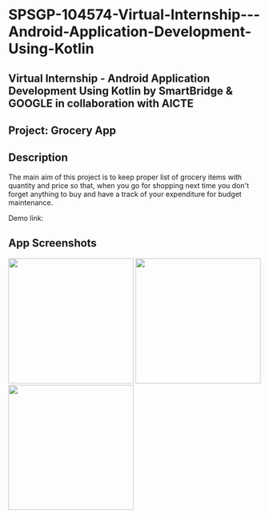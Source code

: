 # SPSGP-104574-Virtual-Internship---Android-Application-Development-Using-Kotlin
<h2>Virtual Internship - Android Application Development Using Kotlin by SmartBridge & GOOGLE in collaboration with AICTE<h2>
Project: Grocery App


Description
------------------
The main aim of this project is to keep proper list of grocery items with quantity and price so that, when you go for shopping next time you don't forget anything to buy and have a track of your expenditure for budget maintenance.

Demo link: 


App Screenshots
------------
<img src="https://user-images.githubusercontent.com/111753644/193263080-0ef9a020-c834-4e93-8a7c-1790bd51bae6.png" style="border:0px;width:250px;">  <img src="https://user-images.githubusercontent.com/111753644/193263090-b8173840-e78a-42d5-ac3c-a408e1c661c4.png" style="border:0px;width:250px;">
<img src="https://user-images.githubusercontent.com/111753644/193263097-96353a21-f0dc-4ead-a55b-a5c31ef7625d.png" style="width:250px"> 
